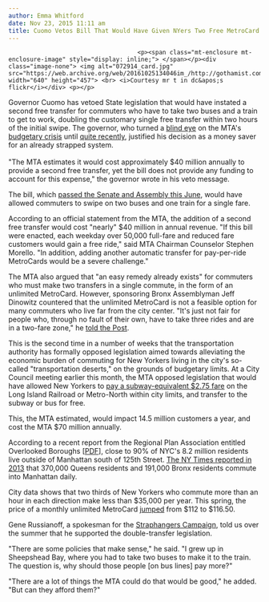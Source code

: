 ```yaml
---
author: Emma Whitford
date: Nov 23, 2015 11:11 am
title: Cuomo Vetos Bill That Would Have Given NYers Two Free MetroCard Transfers
---
```


	
										<p><span class="mt-enclosure mt-enclosure-image" style="display: inline;"> </span></p><div class="image-none"> <img alt="072914_card.jpg" src="https://web.archive.org/web/20161025134046im_/http://gothamist.com/attachments/nyc_ewhitford/072914_card.jpg" width="640" height="457"> <br> <i>Courtesy mr t in dc&apos;s flickr</i></div> <p></p>

<p>Governor Cuomo has vetoed State legislation that would have instated a second free transfer for commuters who have to take two buses and a train to get to work, doubling the customary single free transfer within two hours of the initial swipe. The governor, who turned a <a href="https://web.archive.org/web/20161025134046/http://gothamist.com/2015/08/25/cuomo_bus_ted.php">blind eye</a> on the MTA&apos;s <a href="https://web.archive.org/web/20161025134046/http://gothamist.com/2015/07/24/mta_money_cuomo.php">budgetary crisis</a> until <a href="https://web.archive.org/web/20161025134046/http://gothamist.com/2015/10/10/at_last_cuomo_and_de_blasio_have_ag.php">quite recently</a>, justified his decision as a money saver for an already strapped system. <br>
 <br>
&quot;The MTA estimates it would cost approximately $40 million annually to provide a second free transfer, yet the bill does not provide any funding to account for this expense,&quot; the governor wrote in his veto message. </p>

<p>The bill, which <a href="https://web.archive.org/web/20161025134046/http://gothamist.com/2015/06/19/more_of_a_shelbyville_idea.php">passed the Senate and Assembly this June</a>, would have allowed commuters to swipe on two buses and one train for a single fare. </p>

<p>According to an official statement from the MTA, the addition of a second free transfer would cost &quot;nearly&quot; $40 million in annual revenue. &quot;If this bill were enacted, each weekday over 50,000 full-fare and reduced fare customers would gain a free ride,&quot; said MTA Chairman Counselor Stephen Morello. &quot;In addition, adding another automatic transfer for pay-per-ride MetroCards would be a severe challenge.&quot; </p>

<p>The MTA also argued that &quot;an easy remedy already exists&quot; for commuters who must make two transfers in a single commute, in the form of an unlimited MetroCard. However, sponsoring Bronx Assemblyman Jeff Dinowitz countered that the unlimited MetroCard is not a feasible option for many commuters who live far from the city center. &quot;It&apos;s just not fair for people who, through no fault of their own, have to take three rides and are in a two-fare zone,&quot; he <a href="https://web.archive.org/web/20161025134046/http://nypost.com/2015/06/20/new-bill-would-double-free-transfers-on-metrocards/">told the Post</a>. </p>

<p>This is the second time in a number of weeks that the transportation authority has formally opposed legislation aimed towards alleviating the economic burden of commuting for New Yorkers living in the city&apos;s so-called &quot;transportation deserts,&quot; on the grounds of budgetary limits. At a City Council meeting earlier this month, the MTA opposed legislation that would have allowed New Yorkers to <a href="https://web.archive.org/web/20161025134046/http://gothamist.com/2015/11/12/lirr_metro_north_nyc.php">pay a subway-equivalent $2.75 fare</a> on the Long Island Railroad or Metro-North within city limits, and transfer to the subway or bus for free.</p>

<p>This, the MTA estimated, would impact 14.5 million customers a year, and cost the MTA $70 million annually. </p>

<p>According to a recent report from the Regional Plan Association entitled Overlooked Boroughs [<a href="https://web.archive.org/web/20161025134046/http://library.rpa.org/pdf/RPA-Overlooked-Boroughs-Technical-Report.pdf">PDF</a>], close to 90% of NYC&apos;s 8.2 million residents live outside of Manhattan south of 125th Street. <a href="https://web.archive.org/web/20161025134046/http://cityroom.blogs.nytimes.com/2013/03/05/more-people-commute-to-manhattan-than-any-other-county/">The NY Times reported in 2013</a> that 370,000 Queens residents and 191,000 Bronx residents commute into Manhattan daily.</p>

<p>City data shows that two thirds of New Yorkers who commute more than an hour in each direction make less than $35,000 per year. This spring, the price of a monthly unlimited MetroCard <a href="https://web.archive.org/web/20161025134046/http://gothamist.com/2015/01/22/mta_subway_fare_hike.php">jumped</a> from $112 to $116.50. </p>

<p>Gene Russianoff, a spokesman for the <a href="https://web.archive.org/web/20161025134046/http://www.straphangers.org/">Straphangers Campaign</a>, told us over the summer that he supported the double-transfer legislation. </p>

<p>&quot;There are some policies that make sense,&quot; he said. &quot;I grew up in Sheepshead Bay, where you had to take two buses to make it to the train. The question is, why should those people [on bus lines] pay more?&quot;</p>

<p>&quot;There are a lot of things the MTA could do that would be good,&quot; he added. &quot;But can they afford them?&quot; </p>					
										
									
				